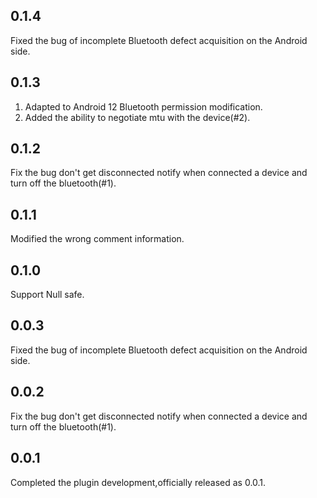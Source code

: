 ## 0.1.4
Fixed the bug of incomplete Bluetooth defect acquisition on the Android side.

## 0.1.3
1. Adapted to Android 12 Bluetooth permission modification.
2. Added the ability to negotiate mtu with the device(#2).

## 0.1.2
Fix the bug don't get disconnected notify when connected a device and turn off the bluetooth(#1).

## 0.1.1
Modified the wrong comment information.

## 0.1.0
Support Null safe.

## 0.0.3
Fixed the bug of incomplete Bluetooth defect acquisition on the Android side.

## 0.0.2
Fix the bug don't get disconnected notify when connected a device and turn off the bluetooth(#1).

## 0.0.1
Completed the plugin development,officially released as 0.0.1.

